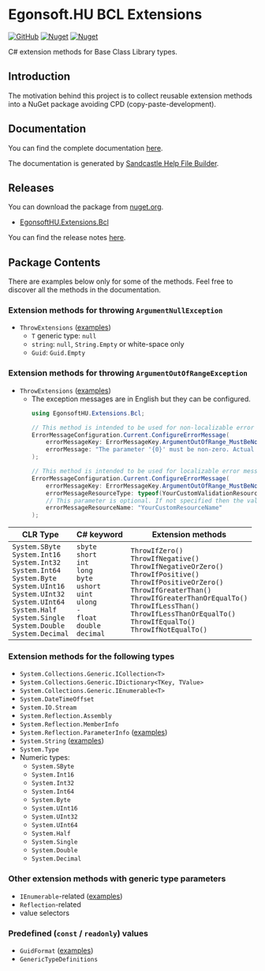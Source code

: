 ﻿# Egonsoft.HU BCL Extensions

[![GitHub](https://img.shields.io/github/license/gcsizmadia/EgonsoftHU.Extensions.Bcl?label=License)](https://opensource.org/licenses/MIT)
[![Nuget](https://img.shields.io/nuget/v/EgonsoftHU.Extensions.Bcl?label=NuGet)](https://www.nuget.org/packages/EgonsoftHU.Extensions.Bcl)
[![Nuget](https://img.shields.io/nuget/dt/EgonsoftHU.Extensions.Bcl?label=Downloads)](https://www.nuget.org/packages/EgonsoftHU.Extensions.Bcl)

C# extension methods for Base Class Library types.

## Introduction

The motivation behind this project is to collect reusable extension methods into a NuGet package avoiding CPD (copy-paste-development).

## Documentation

You can find the complete documentation [here](help/Home.md).

The documentation is generated by [Sandcastle Help File Builder](https://github.com/EWSoftware/SHFB).

## Releases

You can download the package from [nuget.org](https://www.nuget.org/).
- [EgonsoftHU.Extensions.Bcl](https://www.nuget.org/packages/EgonsoftHU.Extensions.Bcl)

You can find the release notes [here](https://github.com/gcsizmadia/EgonsoftHU.Extensions.Bcl/releases).

## Package Contents

There are examples below only for some of the methods. Feel free to discover all the methods in the documentation.

### Extension methods for throwing `ArgumentNullException`

- `ThrowExtensions` ([examples](EXAMPLES_ThrowExtensions.md))
  - `T` generic type: `null`
  - `string`: `null`, `String.Empty` or white-space only
  - `Guid`: `Guid.Empty`

### Extension methods for throwing `ArgumentOutOfRangeException`

- `ThrowExtensions` ([examples](EXAMPLES_ThrowExtensions.md))
  - The exception messages are in English but they can be configured.
    ```csharp
    using EgonsoftHU.Extensions.Bcl;

    // This method is intended to be used for non-localizable error messages.
    ErrorMessageConfiguration.Current.ConfigureErrorMessage(
        errorMessageKey: ErrorMessageKey.ArgumentOutOfRange_MustBeNonZero,
        errorMessage: "The parameter '{0}' must be non-zero. Actual value: {1}"
    );

    // This method is intended to be used for localizable error messages.
    ErrorMessageConfiguration.Current.ConfigureErrorMessage(
        errorMessageKey: ErrorMessageKey.ArgumentOutOfRange_MustBeNonZero,
        errorMessageResourceType: typeof(YourCustomValidationResources),
        // This parameter is optional. If not specified then the value of errorMessageKey is used.
        errorMessageResourceName: "YourCustomResourceName"
    );
    ```

|CLR Type|C# keyword|Extension methods|
|-|-|-|
|`System.SByte`<br/>`System.Int16`<br/>`System.Int32`<br/>`System.Int64`<br/>`System.Byte`<br/>`System.UInt16`<br/>`System.UInt32`<br/>`System.UInt64`<br/>`System.Half`<br/>`System.Single`<br/>`System.Double`<br/>`System.Decimal`|`sbyte`<br/>`short`<br/>`int`<br/>`long`<br/>`byte`<br/>`ushort`<br/>`uint`<br/>`ulong`<br/>`-`<br/>`float`<br/>`double`<br/>`decimal`|`ThrowIfZero()`<br/>`ThrowIfNegative()`<br/>`ThrowIfNegativeOrZero()`<br/>`ThrowIfPositive()`<br/>`ThrowIfPositiveOrZero()`<br/>`ThrowIfGreaterThan()`<br/>`ThrowIfGreaterThanOrEqualTo()`<br/>`ThrowIfLessThan()`<br/>`ThrowIfLessThanOrEqualTo()`<br/>`ThrowIfEqualTo()`<br/>`ThrowIfNotEqualTo()`|  

### Extension methods for the following types

- `System.Collections.Generic.ICollection<T>`
- `System.Collections.Generic.IDictionary<TKey, TValue>`
- `System.Collections.Generic.IEnumerable<T>`
- `System.DateTimeOffset`
- `System.IO.Stream`
- `System.Reflection.Assembly`
- `System.Reflection.MemberInfo`
- `System.Reflection.ParameterInfo` ([examples](EXAMPLES_ParameterInfoExtensions.md))
- `System.String` ([examples](EXAMPLES_StringExtensions.md))
- `System.Type`
- Numeric types:
  - `System.SByte`
  - `System.Int16`
  - `System.Int32`
  - `System.Int64`
  - `System.Byte`
  - `System.UInt16`
  - `System.UInt32`
  - `System.UInt64`
  - `System.Half`
  - `System.Single`
  - `System.Double`
  - `System.Decimal`

### Other extension methods with generic type parameters

- `IEnumerable`-related ([examples](EXAMPLES_GenericExtensions.md))
- `Reflection`-related
- value selectors

### Predefined (`const` / `readonly`) values

- `GuidFormat` ([examples](EXAMPLES_GuidFormat.md))
- `GenericTypeDefinitions`
